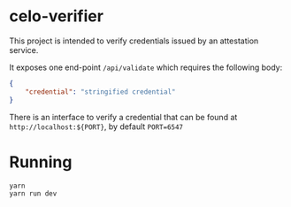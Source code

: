 # celo-verifier
This project is intended to verify credentials issued by an attestation service.

It exposes one end-point `/api/validate` which requires the following body:
```json
{
    "credential": "stringified credential"
}
```

There is an interface to verify a credential that can be found at `http://localhost:${PORT}`,
by default `PORT=6547`

# Running
```bash
yarn
yarn run dev
```